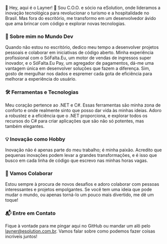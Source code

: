 👋 Hey, aqui é o Layner! 🚀 Sou C.O.O. e sócio na eSolution, onde lideramos a inovação tecnológica para revolucionar o turismo e a hospitalidade no Brasil. Mas fora do escritório, me transformo em um desenvolvedor ávido que ama brincar com código e explorar novas tecnologias.

### 🎢 Sobre mim no Mundo Dev
Quando não estou no escritório, dedico meu tempo a desenvolver projetos pessoais e colaborar em iniciativas de código aberto. Minha experiência profissional com o SóFalta.Eu, um motor de vendas de ingressos super inovador, e o SóFalta.Eu Pay, um agregador de pagamentos, dá-me uma vantagem única em desenvolver soluções que fazem a diferença. Sim, gosto de mergulhar nos dados e espremer cada gota de eficiência para melhorar a experiência do usuário.

### 🛠️ Ferramentas e Tecnologias
Meu coração pertence ao .NET e C#. Essas ferramentas são minha zona de conforto e onde realmente sinto que posso dar vida às minhas ideias. Adoro a robustez e a eficiência que o .NET proporciona, e explorar todos os recursos do C# para criar aplicações que são não só potentes, mas também elegantes.

### 💡 Inovação como Hobby
Inovação não é apenas parte do meu trabalho; é minha paixão. Acredito que pequenas inovações podem levar a grandes transformações, e é isso que busco em cada linha de código que escrevo nas minhas horas vagas.

### 🤝 Vamos Colaborar
Estou sempre à procura de novos desafios e adoro colaborar com pessoas interessantes e projetos empolgantes. Se você tem uma ideia que pode mudar o mundo, ou apenas torná-lo um pouco mais divertido, me dê um toque!

### 📬 Entre em Contato
Fique à vontade para me pingar aqui no GitHub ou mandar um alô pelo layner@esolution.com.br. Vamos falar sobre como podemos fazer coisas incríveis juntos!
